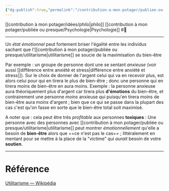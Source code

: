 ```yaml
---
{"dg-publish":true,"permalink":"/contribution-a-mon-potager/publiee-ou-presque/l-utilitarisme-provoque-l-inegalite-a-cause-des-emotions/"}
---
```


[[contribution à mon potager/idées/philo\|philo]] [[contribution à mon potager/publiée ou presque/Psychologie\|Psychologie]] #🌲  

---
Un *état émotionnel* peut fortement briser l'égalité entre les individus sachant que l'[[contribution à mon potager/publiée ou presque/utilitarisme\|utilitarisme]] se soucie de la maximisation du bien-être

Par exemple : un groupe de personne dont une se sentant *anxieuse* (voir aussi [[différence entre anxiété et stress\|différence entre anxiété et stress]]). Sur le choix de donner de l'argent celui qui va en recevoir plus, est alors celui pour qui en tirera le plus de bien-être ; donc une personne qui en tirera moins de bien-être en aura moins. Exemple : la personne anxieuse aura théoriquement plus d'argent car tirera plus **d'émotions** du bien-être, et contrairement une personne *moins* anxieuse qui puisqu'en tirera moins de bien-être aura moins d'argent ; bien que ce qui se passe dans la plupart des cas c'est qu'on fasse en sorte que le bien-être total soit maximisé.

A noter que : cela peut être très *profitable* aux personnes **toxiques** : Une personne avec des personnes avec [[contribution à mon potager/publiée ou presque/utilitarisme\|utilitarisme]] peut montrer *émotionnellement* qu'elle a besoin de **bien-être** alors que ==ce n'est pas le cas== ; littéralement en mentant pour se mettre à la place de la "victime" qui *aurait* besoin de votre **soutien**. 

---
# Référence
[Utilitarisme — Wikipédia](https://fr.wikipedia.org/wiki/Utilitarisme#L'indifférence_à_l'inégalité)